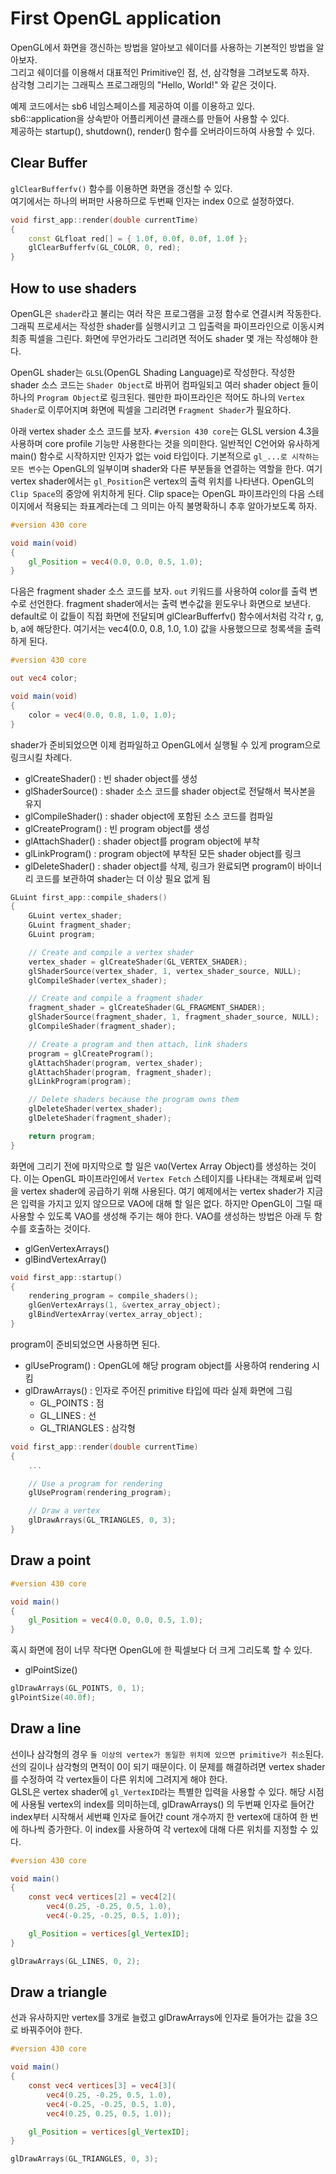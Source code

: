 # First OpenGL application

OpenGL에서 화면을 갱신하는 방법을 알아보고 쉐이더를 사용하는 기본적인 방법을 알아보자.  
그리고 쉐이더를 이용해서 대표적인 Primitive인 점, 선, 삼각형을 그려보도록 하자.  
삼각형 그리기는 그래픽스 프로그래밍의 "Hello, World!" 와 같은 것이다.  

예제 코드에서는 sb6 네임스페이스를 제공하여 이를 이용하고 있다.  
sb6::application을 상속받아 어플리케이션 클래스를 만들어 사용할 수 있다.  
제공하는 startup(), shutdown(), render() 함수를 오버라이드하여 사용할 수 있다.  

## Clear Buffer

`glClearBufferfv()` 함수를 이용하면 화면을 갱신할 수 있다.  
여기에서는 하나의 버퍼만 사용하므로 두번째 인자는 index 0으로 설정하였다.  

```cpp
void first_app::render(double currentTime)
{
    const GLfloat red[] = { 1.0f, 0.0f, 0.0f, 1.0f };
    glClearBufferfv(GL_COLOR, 0, red);
}
```

## How to use shaders

OpenGL은 `shader`라고 불리는 여러 작은 프로그램을 고정 함수로 연결시켜 작동한다. 그래픽 프로세서는 작성한 shader를 실행시키고 그 입출력을 파이프라인으로 이동시켜 최종 픽셀을 그린다. 화면에 무언가라도 그리려면 적어도 shader 몇 개는 작성해야 한다.  

OpenGL shader는 `GLSL`(OpenGL Shading Language)로 작성한다. 작성한 shader 소스 코드는 `Shader Object`로 바뀌어 컴파일되고 여러 shader object 들이 하나의 `Program Object`로 링크된다. 웬만한 파이프라인은 적어도 하나의 `Vertex Shader`로 이루어지며 화면에 픽셀을 그리려면 `Fragment Shader`가 필요하다.  

아래 vertex shader 소스 코드를 보자. `#version 430 core`는 GLSL version 4.3을 사용하며 core profile 기능만 사용한다는 것을 의미한다. 일반적인 C언어와 유사하게 main() 함수로 시작하지만 인자가 없는 void 타입이다. 기본적으로 `gl_...로 시작하는 모든 변수`는 OpenGL의 일부이며 shader와 다른 부분들을 연결하는 역할을 한다. 여기 vertex shader에서는 `gl_Position`은 vertex의 출력 위치를 나타낸다. OpenGL의 `Clip Space`의 중앙에 위치하게 된다. Clip space는 OpenGL 파이프라인의 다음 스테이지에서 적용되는 좌표계라는데 그 의미는 아직 불명확하니 추후 알아가보도록 하자.  

```glsl
#version 430 core

void main(void)
{
    gl_Position = vec4(0.0, 0.0, 0.5, 1.0);
}
```

다음은 fragment shader 소스 코드를 보자. `out` 키워드를 사용하여 color를 출력 변수로 선언한다. fragment shader에서는 출력 변수값을 윈도우나 화면으로 보낸다. default로 이 값들이 직접 화면에 전달되며 glClearBufferfv() 함수에서처럼 각각 r, g, b, a에 해당한다. 여기서는 vec4(0.0, 0.8, 1.0, 1.0) 값을 사용했으므로 청록색을 출력하게 된다.  

```glsl
#version 430 core

out vec4 color;

void main(void)
{
    color = vec4(0.0, 0.8, 1.0, 1.0);
}
```

shader가 준비되었으면 이제 컴파일하고 OpenGL에서 실행될 수 있게 program으로 링크시킬 차례다.
- glCreateShader() : 빈 shader object를 생성
- glShaderSource() : shader 소스 코드를 shader object로 전달해서 복사본을 유지
- glCompileShader() : shader object에 포함된 소스 코드를 컴파일
- glCreateProgram() : 빈 program object를 생성
- glAttachShader() : shader object를 program object에 부착
- glLinkProgram() : program object에 부착된 모든 shader object를 링크
- glDeleteShader() : shader object를 삭제, 링크가 완료되면 program이 바이너리 코드를 보관하여 shader는 더 이상 필요 없게 됨

```cpp
GLuint first_app::compile_shaders()
{
    GLuint vertex_shader;
    GLuint fragment_shader;
    GLuint program;

    // Create and compile a vertex shader
    vertex_shader = glCreateShader(GL_VERTEX_SHADER);
    glShaderSource(vertex_shader, 1, vertex_shader_source, NULL);
    glCompileShader(vertex_shader);

    // Create and compile a fragment shader
    fragment_shader = glCreateShader(GL_FRAGMENT_SHADER);
    glShaderSource(fragment_shader, 1, fragment_shader_source, NULL);
    glCompileShader(fragment_shader);

    // Create a program and then attach, link shaders
    program = glCreateProgram();
    glAttachShader(program, vertex_shader);
    glAttachShader(program, fragment_shader);
    glLinkProgram(program);

    // Delete shaders because the program owns them
    glDeleteShader(vertex_shader);
    glDeleteShader(fragment_shader);

    return program;
}
```

화면에 그리기 전에 마지막으로 할 일은 `VAO`(Vertex Array Object)를 생성하는 것이다. 이는 OpenGL 파이프라인에서 `Vertex Fetch` 스테이지를 나타내는 객체로써 입력을 vertex shader에 공급하기 위해 사용된다. 여기 예제에서는 vertex shader가 지금은 입력을 가지고 있지 않으므로 VAO에 대해 할 일은 없다. 하지만 OpenGL이 그릴 때 사용할 수 있도록 VAO를 생성해 주기는 해야 한다. VAO를 생성하는 방법은 아래 두 함수를 호출하는 것이다.
- glGenVertexArrays()
- glBindVertexArray()

```cpp
void first_app::startup()
{
    rendering_program = compile_shaders();
    glGenVertexArrays(1, &vertex_array_object);
    glBindVertexArray(vertex_array_object);
}
```

program이 준비되었으면 사용하면 된다.
- glUseProgram() : OpenGL에 해당 program object를 사용하여 rendering 시킴
- glDrawArrays() : 인자로 주어진 primitive 타입에 따라 실제 화면에 그림
  - GL_POINTS : 점
  - GL_LINES : 선
  - GL_TRIANGLES : 삼각형

```cpp
void first_app::render(double currentTime)
{
    ...

    // Use a program for rendering
    glUseProgram(rendering_program);

    // Draw a vertex
    glDrawArrays(GL_TRIANGLES, 0, 3);
}
```

## Draw a point
```glsl
#version 430 core

void main()
{
    gl_Position = vec4(0.0, 0.0, 0.5, 1.0);
}
```

혹시 화면에 점이 너무 작다면 OpenGL에 한 픽셀보다 더 크게 그리도록 할 수 있다.
- glPointSize()

```cpp
glDrawArrays(GL_POINTS, 0, 1);
glPointSize(40.0f);
```

## Draw a line
선이나 삼각형의 경우 `둘 이상의 vertex가 동일한 위치에 있으면 primitive가 취소`된다. 선의 길이나 삼각형의 면적이 0이 되기 때문이다. 이 문제를 해결하려면 vertex shader를 수정하여 각 vertex들이 다른 위치에 그려지게 해야 한다.  
GLSL은 vertex shader에 `gl_VertexID`라는 특별한 입력을 사용할 수 있다. 해당 시점에 사용될 vertex의 index를 의미하는데, glDrawArrays() 의 두번째 인자로 들어간 index부터 시작해서 세번쨰 인자로 들어간 count 개수까지 한 vertex에 대하여 한 번에 하나씩 증가한다. 이 index를 사용하여 각 vertex에 대해 다른 위치를 지정할 수 있다.

```glsl
#version 430 core

void main()
{
    const vec4 vertices[2] = vec4[2](
        vec4(0.25, -0.25, 0.5, 1.0),
        vec4(-0.25, -0.25, 0.5, 1.0));

    gl_Position = vertices[gl_VertexID];
}
```

```cpp
glDrawArrays(GL_LINES, 0, 2);
```

## Draw a triangle
선과 유사하지만 vertex를 3개로 늘렸고 glDrawArrays에 인자로 들어가는 값을 3으로 바꿔주어야 한다.

```glsl
#version 430 core

void main()
{
    const vec4 vertices[3] = vec4[3](
        vec4(0.25, -0.25, 0.5, 1.0),
        vec4(-0.25, -0.25, 0.5, 1.0),
        vec4(0.25, 0.25, 0.5, 1.0));

    gl_Position = vertices[gl_VertexID];
}
```

```cpp
glDrawArrays(GL_TRIANGLES, 0, 3);
```
